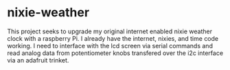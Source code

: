 # nixie-weather
This project seeks to upgrade my original internet enabled nixie weather clock with a raspberry Pi. I already have the internet, nixies, and time code working. I need to interface with the lcd screen via serial commands and read analog data from potentiometer knobs transfered over the i2c interface via an adafruit trinket.
